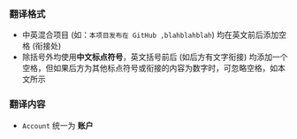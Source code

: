 ### 翻译格式
- 中英混合项目 (如：`本项目发布在 GitHub ,blahblahblah`) 均在英文前后添加空格 (衔接处)
- 除括号外均使用**中文标点符号**，英文括号前后 (如后方有文字衔接) 均添加一个空格，但如果后方为其他标点符号或衔接的内容为数字时，可忽略空格，如本文所示
### 翻译内容
- `Account` 统一为 **账户**
